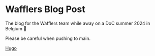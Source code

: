 # Wafflers Blog Post

The blog for the Wafflers team while away on a DoC summer 2024 in Belgium 🧇

Please be careful when pushing to main.

[Hugo](https://gohugo.io/)
